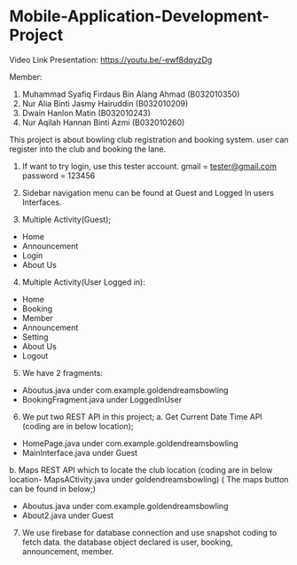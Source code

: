 # Mobile-Application-Development-Project

Video  Link Presentation: https://youtu.be/-ewf8dqyzDg

Member:
1. Muhammad Syafiq Firdaus Bin Alang Ahmad (B032010350)
2. Nur Alia Binti Jasmy Hairuddin (B032010209)
3. Dwain Hanlon Matin (B032010243)
4. Nur Aqilah Hannan Binti Azmi (B032010260)

This project is about bowling club registration and booking system. user can register into the club and booking the lane.

1. If want to try login, use this tester account.
gmail = tester@gmail.com
password = 123456

2. Sidebar navigation menu can be found at Guest and Logged In users Interfaces.

3. Multiple Activity(Guest);
- Home
- Announcement
- Login
- About Us

4. Multiple Activity(User Logged in): 
- Home
- Booking
- Member
- Announcement
- Setting
- About Us
- Logout

5. We have 2 fragments:
- Aboutus.java under com.example.goldendreamsbowling
- BookingFragment.java under LoggedInUser

6. We put two REST API in this project;
a. Get Current Date Time API (coding are in below location);
- HomePage.java under com.example.goldendreamsbowling 
- MainInterface.java under Guest

b. Maps REST API which to locate the club location (coding are in below location- MapsACtivity.java under goldendreamsbowling)
( The maps button can be found in below;)
- Aboutus.java under com.example.goldendreamsbowling
- About2.java under Guest

7. We use firebase for database connection and use snapshot coding to fetch data. the database object declared is user, booking, announcement, member.
